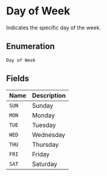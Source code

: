 
# Day of Week

Indicates the specific day  of the week.

## Enumeration

`Day of Week`

## Fields

| Name | Description |
|  --- | --- |
| `SUN` | Sunday |
| `MON` | Monday |
| `TUE` | Tuesday |
| `WED` | Wednesday |
| `THU` | Thursday |
| `FRI` | Friday |
| `SAT` | Saturday |

